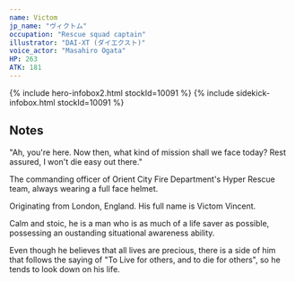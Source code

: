 ```yaml
---
name: Victom
jp_name: "ヴィクトム"
occupation: "Rescue squad captain"
illustrator: "DAI-XT (ダイエクスト)"
voice_actor: "Masahiro Ogata"
HP: 263
ATK: 181
---
```


{% include hero-infobox2.html stockId=10091 %}
{% include sidekick-infobox.html stockId=10091 %}

## Notes

"Ah, you're here. Now then, what kind of mission shall we face today? Rest assured, I won't die easy out there."

The commanding officer of Orient City Fire Department's Hyper Rescue team, always wearing a full face helmet.

Originating from London, England. His full name is Victom Vincent.

Calm and stoic, he is a man who is as much of a life saver as possible, possessing an oustanding situational awareness ability.

Even though he believes that all lives are precious, there is a side of him that follows the saying of "To Live for others, and to die for others", so he tends to look down on his life.
